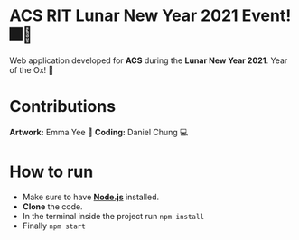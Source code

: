 # ACS RIT Lunar New Year 2021 Event! 🎆🧧
Web application developed for **ACS** during the **Lunar New Year 2021**. Year of the Ox! 🐂
# Contributions 
**Artwork:** Emma Yee 🎨
**Coding:** Daniel Chung 💻
# How to run
- Make sure to have **[Node.js](https://nodejs.org/en/)** installed. 
- **Clone** the code. 
- In the terminal inside the project run  `npm install`
- Finally `npm start`